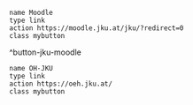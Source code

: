 ```button
name Moodle
type link
action https://moodle.jku.at/jku/?redirect=0
class mybutton
```

^button-jku-moodle

```button
name ÖH-JKU
type link
action https://oeh.jku.at/
class mybutton
```